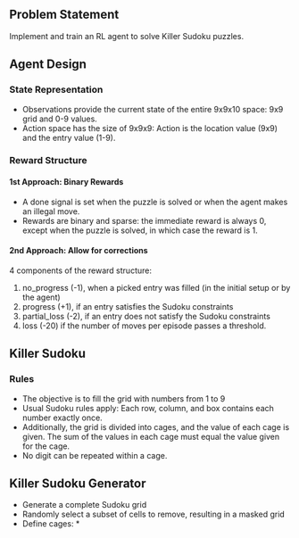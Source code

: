 ## Problem Statement

Implement and train an RL agent to solve Killer Sudoku puzzles. 

## Agent Design

### State Representation

* Observations provide the current state of the entire 9x9x10 space: 9x9 grid and 0-9 values.
* Action space has the size of 9x9x9: Action is the location value (9x9) and the entry value (1-9).

### Reward Structure

#### 1st Approach: Binary Rewards

* A done signal is set when the puzzle is solved or when the agent makes an illegal move.
* Rewards are binary and sparse: the immediate reward is always 0, except when the puzzle is solved, in which case the reward is 1.

#### 2nd Approach: Allow for corrections

4 components of the reward structure:

1. no_progress (-1), when a picked entry was filled (in the initial setup or by the agent)
2. progress (+1), if an entry satisfies the Sudoku constraints
3. partial_loss (-2), if an entry does not satisfy the Sudoku constraints
4. loss (-20) if the number of moves per episode passes a threshold.

## Killer Sudoku

### Rules
* The objective is to fill the grid with numbers from 1 to 9
* Usual Sudoku rules apply: Each row, column, and box contains each number exactly once.
* Additionally, the grid is divided into cages, and the value of each cage is given. The sum of the values in each cage must equal the value given for the cage.
* No digit can be repeated within a cage.

## Killer Sudoku Generator

* Generate a complete Sudoku grid
* Randomly select a subset of cells to remove, resulting in a masked grid
* Define cages:
  * 